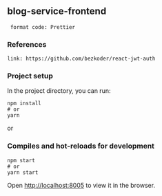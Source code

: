 ## blog-service-frontend
```
 format code: Prettier
```
### References
```
link: https://github.com/bezkoder/react-jwt-auth
```


### Project setup

In the project directory, you can run:

```
npm install
# or
yarn
```

or

### Compiles and hot-reloads for development

```
npm start
# or
yarn start
```

Open [http://localhost:8005](http://localhost:8005) to view it in the browser.